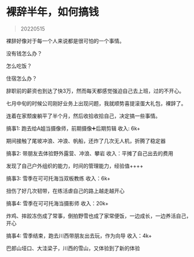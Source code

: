 # 裸辞半年，如何搞钱
> 20220515

裸辞好像对于每一个人来说都是很可怕的一个事情。

没有钱怎么办？

怎么吃饭？

住宿怎么办？

辞职前的薪资也到达了快3万，然而每天都感觉强迫自己去上班，过的不开心。

七月中旬的时候公司刚好业务上出现问题，我就顺势喜提滚蛋大礼包，裸辞了。

连着在家颓废躺平了半个月，然后收拾收拾自己，决定搞一些事情。


搞事1: 跑去给A姐当摄像师，前期摄像➕后期剪辑 收入: 6k+

期间接触了尾坡冲浪、冲浪、帆船，还炸了几次无人机，折腾了稳定器

搞事2: 带朋友去体验野外露营、冲浪、攀岩 收入：平摊了自己出去的费用

发现了自己户外组织的能力，时间的管理能力，经验值++++

搞事3: 雪季在可可托海当双板教练 收入：6k+

扭伤了好几次韧带，在练活虐自己的路上越走越开心

搞事4: 雪季在可可托海当摄影师 收入：20k+

炸鸡、摔跤冻伤成了常事，倒拍野雪也成了家常便饭，一边成长，一边养活自己，开心

搞事4: 雪季结束，跑去川西带朋友出去玩，作为向导 收入：4k+

巴郎山垭口、大洼梁子，川西的雪山，又体验到了新的体验